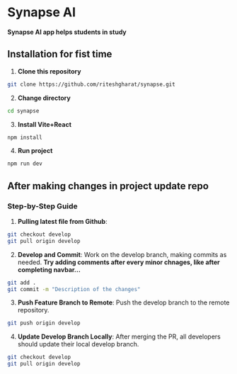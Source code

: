 # Synapse AI

**Synapse AI app helps students in study**

## Installation for fist time

1. **Clone this repository**

```sh
git clone https://github.com/riteshgharat/synapse.git
```

2. **Change directory**

```sh
cd synapse
```

3. **Install Vite+React**

```sh
npm install
```

4. **Run project**

```sh
npm run dev
```

## After making changes in project update repo

### Step-by-Step Guide

1. **Pulling latest file from Github**:

```sh
git checkout develop
git pull origin develop
```

2. **Develop and Commit**:
Work on the develop branch, making commits as needed.
**Try adding comments after every minor chnages, like after completing navbar...**
```sh
git add .
git commit -m "Description of the changes"
```

3. **Push Feature Branch to Remote**:
Push the develop branch to the remote repository.

```sh
git push origin develop
```

4. **Update Develop Branch Locally**:
After merging the PR, all developers should update their local develop branch.
```sh
git checkout develop
git pull origin develop
```

